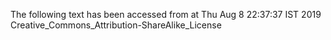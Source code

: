 The following text has been accessed from at Thu Aug 8 22:37:37 IST 2019
Creative_Commons_Attribution-ShareAlike_License
